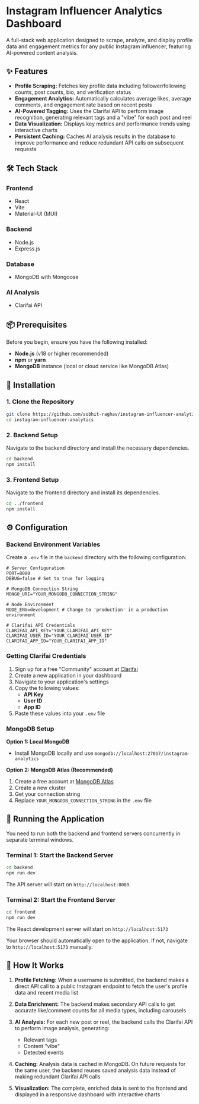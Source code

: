 # Instagram Influencer Analytics Dashboard

A full-stack web application designed to scrape, analyze, and display profile data and engagement metrics for any public Instagram influencer, featuring AI-powered content analysis.

## ✨ Features

- **Profile Scraping:** Fetches key profile data including follower/following counts, post counts, bio, and verification status
- **Engagement Analytics:** Automatically calculates average likes, average comments, and engagement rate based on recent posts
- **AI-Powered Tagging:** Uses the Clarifai API to perform image recognition, generating relevant tags and a "vibe" for each post and reel
- **Data Visualization:** Displays key metrics and performance trends using interactive charts
- **Persistent Caching:** Caches AI analysis results in the database to improve performance and reduce redundant API calls on subsequent requests

## 🛠️ Tech Stack

### Frontend
- React
- Vite
- Material-UI (MUI)

### Backend
- Node.js
- Express.js

### Database
- MongoDB with Mongoose

### AI Analysis
- Clarifai API

## 📦 Prerequisites

Before you begin, ensure you have the following installed:

- **Node.js** (v18 or higher recommended)
- **npm** or **yarn**
- **MongoDB** instance (local or cloud service like MongoDB Atlas)

## 🚀 Installation

### 1. Clone the Repository

```bash
git clone https://github.com/sobhit-raghav/instagram-influencer-analytics.git
cd instagram-influencer-analytics
```

### 2. Backend Setup

Navigate to the backend directory and install the necessary dependencies.

```bash
cd backend
npm install
```

### 3. Frontend Setup

Navigate to the frontend directory and install its dependencies.

```bash
cd ../frontend
npm install
```

## ⚙️ Configuration

### Backend Environment Variables

Create a `.env` file in the `backend` directory with the following configuration:

```env
# Server Configuration
PORT=8080
DEBUG=false # Set to true for logging

# MongoDB Connection String
MONGO_URI="YOUR_MONGODB_CONNECTION_STRING"

# Node Environment
NODE_ENV=development # Change to 'production' in a production environment 

# Clarifai API Credentials
CLARIFAI_API_KEY="YOUR_CLARIFAI_API_KEY"
CLARIFAI_USER_ID="YOUR_CLARIFAI_USER_ID"
CLARIFAI_APP_ID="YOUR_CLARIFAI_APP_ID"
```

### Getting Clarifai Credentials

1. Sign up for a free "Community" account at [Clarifai](https://www.clarifai.com/)
2. Create a new application in your dashboard
3. Navigate to your application's settings
4. Copy the following values:
   - **API Key**
   - **User ID**
   - **App ID**
5. Paste these values into your `.env` file

### MongoDB Setup

**Option 1: Local MongoDB**
- Install MongoDB locally and use `mongodb://localhost:27017/instagram-analytics`

**Option 2: MongoDB Atlas (Recommended)**
1. Create a free account at [MongoDB Atlas](https://www.mongodb.com/cloud/atlas)
2. Create a new cluster
3. Get your connection string
4. Replace `YOUR_MONGODB_CONNECTION_STRING` in the `.env` file

## 🏃 Running the Application

You need to run both the backend and frontend servers concurrently in separate terminal windows.

### Terminal 1: Start the Backend Server

```bash
cd backend
npm run dev
```

The API server will start on `http://localhost:8080`.

### Terminal 2: Start the Frontend Server

```bash
cd frontend
npm run dev
```

The React development server will start on `http://localhost:5173`

Your browser should automatically open to the application. If not, navigate to `http://localhost:5173` manually.

## 🔄 How It Works

1. **Profile Fetching:** When a username is submitted, the backend makes a direct API call to a public Instagram endpoint to fetch the user's profile data and recent media list

2. **Data Enrichment:** The backend makes secondary API calls to get accurate like/comment counts for all media types, including carousels

3. **AI Analysis:** For each new post or reel, the backend calls the Clarifai API to perform image analysis, generating:
   - Relevant tags
   - Content "vibe"
   - Detected events

4. **Caching:** Analysis data is cached in MongoDB. On future requests for the same user, the backend reuses saved analysis data instead of making redundant Clarifai API calls

5. **Visualization:** The complete, enriched data is sent to the frontend and displayed in a responsive dashboard with interactive charts